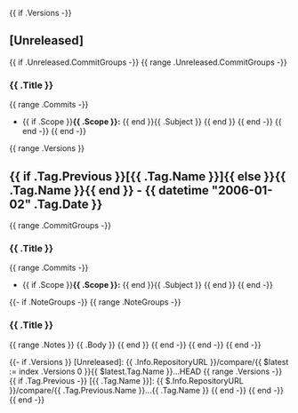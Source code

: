{{ if .Versions -}} <a name="unreleased"></a>

## [Unreleased]

{{ if .Unreleased.CommitGroups -}} {{ range .Unreleased.CommitGroups -}}

### {{ .Title }}

{{ range .Commits -}}

- {{ if .Scope }}**{{ .Scope }}:** {{ end }}{{ .Subject }} {{ end }} {{ end -}} {{ end -}}
  {{ end -}}

{{ range .Versions }} <a name="{{ .Tag.Name }}"></a>

## {{ if .Tag.Previous }}[{{ .Tag.Name }}]{{ else }}{{ .Tag.Name }}{{ end }} - {{ datetime "2006-01-02" .Tag.Date }}

{{ range .CommitGroups -}}

### {{ .Title }}

{{ range .Commits -}}

- {{ if .Scope }}**{{ .Scope }}:** {{ end }}{{ .Subject }} {{ end }} {{ end -}}

{{- if .NoteGroups -}} {{ range .NoteGroups -}}

### {{ .Title }}

{{ range .Notes }} {{ .Body }} {{ end }} {{ end -}} {{ end -}} {{ end -}}

{{- if .Versions }} [Unreleased]:
{{ .Info.RepositoryURL }}/compare/{{ $latest := index .Versions 0 }}{{ $latest.Tag.Name }}...HEAD
{{ range .Versions -}} {{ if .Tag.Previous -}} [{{ .Tag.Name }}]:
{{ $.Info.RepositoryURL }}/compare/{{ .Tag.Previous.Name }}...{{ .Tag.Name }} {{ end -}} {{ end -}}
{{ end -}}
